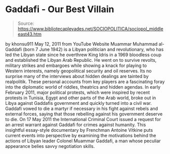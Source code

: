 # Gaddafi - Our Best Villain

> Source: https://www.bibliotecapleyades.net/SOCIOPOLITICA/sociopol_middleeast43.htm

by
khonsu911
May 12, 2011
from
YouTube Website
Muammar Muhammad al-Gaddafi (born 7 June 1942) is a Libyan politician and
revolutionary, who has led the Libyan state since he overthrew King Idris in
a 1969 bloodless coup and established the Libyan Arab Republic.
He went on to survive revolts, military strikes and embargoes while showing
a knack for playing to Western interests, namely geopolitical security and
oil reserves.
Its no surprise many of the interviews about hidden dealings are tainted by
realpolitik. These personal accounts from key players are a fascinating
foray into the diplomatic world of riddles, theatrics and hidden agendas.
In early February 2011, major political protests, which were inspired by
recent protests in Tunisia, Egypt and other parts of the Arab world, broke
out in Libya against Gaddafis government and quickly turned into a civil
war. Gaddafi vowed to die a martyr if necessary in his fight against rebels
and external forces, saying that those rebelling against his government
deserve to die.
On 17 May 2011 the
International Criminal Court issued a request for an
arrest warrant against Gaddafi for crimes against humanity.
This insightful essay-style documentary by Frenchman Antoine Vitkine puts
current events into perspective by examining the motivations behind the
actions of Libyan leader Colonel Muammar Gaddafi, a man whose peculiar
appearance belies savvy negotiation skills.
